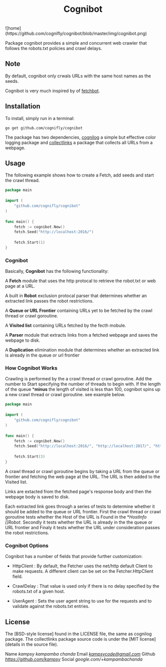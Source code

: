
<h1 align="center">Cognibot</h1>
<br>
![home](https://github.com/cognifly/cognibot/blob/master/img/cognibot.png)

Package cognibot provides a simple and concurrent web crawler that follows the robots.txt
policies and crawl delays.

## Note
By default, cognibot only crwals URLs with the same host names as the seeds.

Cognibot is very much inspired by of [fetchbot](https://github.com/PuerkitoBio/fetchbot).


## Installation

To install, simply run in a terminal:

    go get github.com/cognifly/cognibot

The package has two dependencies, [cognilog](https://github.com/cognifly/cognilog) a simple but 
effective color logging package and [collectlinks](https://github.com/kampsy/collectlinks) a 
package that collects all URLs from a webpage. 

## Usage

The following example shows how to create a Fetch, add seeds and
start the crawl thread. 

```go
package main

import (
	"github.com/cognifly/cognibot"
)

func main() {
	fetch := cognibot.New()
	fetch.Seed("http://localhost:2016/")

	fetch.Start(1)
}
```


### Cognibot

Basically, **Cognibot** has the following functionality:

A **Fetch** module that uses the http protocal to retrieve the robot.txt or 
web page at a URL.

A built in **Robot** exclusion protocal parser that determines whether an extracted 
link passes the robot restrictions.

A **Queue or URL Frontier** containing URLs yet to be fetched by the crawl thread or crawl goroutine.

A **Visited list** containing URLs fetched by the fecth mobule.

A **Parser** module that extracts links from a fetched webpage and saves the webpage to 
disk.

A **Duplication** elimination module that determines whether an extracted link is already 
in the queue or url frontier 


### How Cognibot Works

Crawling is performed by the a crawl thread or crawl goroutine. Add the number to Start 
specifying the number of threads to begin with. If the length of the queue ***minus** 
the length of visited is less than 100, cognibot spins up a new crawl thread or crawl goroutine. 
see example below.

```go
package main

import (
	"github.com/cognifly/cognibot"
)

func main() {
	fetch := cognibot.New()
	fetch.Seed("http://localhost:2016/", "http://localhost:2017/", "http://localhost:2018/")

	fetch.Start(3)
}
```
A crawl thread or crawl goroutine begins by taking a URL from the queue or frontier and 
fetching the web page at the URL. The URL is then added to the Visited list.

Links are extacted from the fetched page's response body and then the webpage body 
is saved to disk.

Each extracted link goes through a series of tests to determine whether it should 
be added to the queue or URL frontier. First the crawl thread or crawl goroutine tests 
whether the Host of the URL is Found in the **HostInfo []*Robot**. Secondly it tests 
whether the URL is already in the the queue or URL frontier and Finaly it tests whether the URL 
under consideration passes the robot restrictions.


### Cognibot Options

Cognibot has a number of fields that provide further customization:

* HttpClient : By default, the Fetcher uses the net/http default Client to make requests. A
different client can be set on the Fetcher.HttpClient field.

* CrawlDelay : That value is used only if there is no delay specified
by the robots.txt of a given host.

* UserAgent : Sets the user agent string to use for the requests and to validate
against the robots.txt entries.


## License

The [BSD-style license] found in the LICENSE file, the same as cognilog package. 
The collectlinks package source code is under the [MIT license] (details in
the source file).

Name *kampsy kampamba chanda*
Email *kampsycode@gmail.com*
Github *https://github.com/kampsy*
Social *google.com/+kampambachanda*
